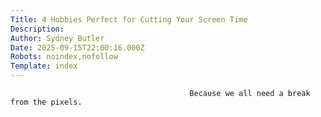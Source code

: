 ```yaml
---
Title: 4 Hobbies Perfect for Cutting Your Screen Time
Description: 
Author: Sydney Butler
Date: 2025-09-15T22:00:16.000Z
Robots: noindex,nofollow
Template: index
---
```


                                            Because we all need a break from the pixels.
                                        